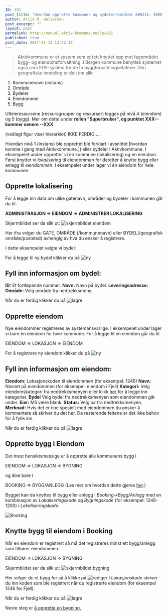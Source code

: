 ```yaml
---
ID: 291
post_title: 'Hvordan opprette kommuner og bydeler/områder &#8211; IKKE FERDI?'
author: Arild M. Halvorsen
post_excerpt: ""
layout: post
permalink: http://manual.aktiv-kommune.no/?p=291
published: true
post_date: 2017-11-13 13:42:18
---
```

<blockquote>
  Aktivkommune er et system som er tett knyttet opp mot fagområdet bygg- og eiendomsforvaltning. I Bergen kommune benyttes systemet også som FDV-system for de to byggforvaltningsetatene. Den geografiske inndeling er delt inn slik:
</blockquote>

<ol>
<li>Kommunenavn (instans)</li>
<li>Område</li>
<li>Bydeler </li>
<li>Eiendommer</li>
<li>Bygg</li>
</ol>

Utleieressursene (ressursgrupper og ressurser) legges på nivå 4 (eiendom) og 5 (bygg). Mer om dette under <strong>rollen "Superbruker", og punktet XXX--kommer senere --XXX</strong>

(vedlagt figur viser hierarkiet) IKKE FERDIG.....

Hvordan nivå 1 (instans) ble opprettet ble forklart i avsnittet [hvordan komme i gang med Aktivkommune.]( <a href="http://manual.aktiv-kommune.no/?p=69"></a> eller bydeler i Aktivkommune. I eksempelet under oppretter vi en kommune (lokalisering) og en eiendom. Først knytter vi <em>lokalisering</em> til eiendommen for deretter å knytte bygg eller anlegg til <em>eiendommen</em>. I eksempelet under lager vi én eiendom for hele kommunen.

<h2>Opprette lokalisering</h2>

For å legge inn data om ulike gatenavn, områder og bydeler i kommunen går du til:

<strong>ADMINISTRASJON => EIENDOM => ADMINISTRER LOKALISERING</strong>

Skjermbildet ser da slik ut: 
<img src="http://manual.aktiv-kommune.no/wp-content/uploads/2018/01/Skjermbildeeiendom.png" alt="skjermbildet eiendom" />

Her ifra velger du GATE, OMRÅDE (/kommunenavn) eller BYDEL(/geografisk område/poststed) avhengig av hva du ønsker å registrere.

I dette eksempelet valgte vi bydel:

For å legge til ny bydel klikker du på 
<img src="http://manual.aktiv-kommune.no/wp-content/uploads/2017/12/NY.png" alt="ny" />

<h2>Fyll inn informasjon om bydel:</h2>

<strong>ID:</strong> Et fortløpende nummer.
<strong>Navn:</strong> Navn på bydel. 
<strong>Leveringsadresse:</strong>
<strong>Område:</strong> Velg område fra nedtrekksmeny.

Når du er ferdig klikker du på 
<img src="http://manual.aktiv-kommune.no/wp-content/uploads/2017/12/lagre.png" alt="lagre" />

<h2>Opprette eiendom</h2>

Nye eiendommer registreres av systemansvarlige. I eksempelet under lager vi bare én eiendom for hver kommune. For å legge til en eiendom går du til

EIENDOM => LOKASJON => EIENDOM

For å registrere ny eiendom klikker du på 
<img src="http://manual.aktiv-kommune.no/wp-content/uploads/2017/12/NY.png" alt="ny" />

<h2>Fyll inn informasjon om eiendom:</h2>

<strong>Eiendom:</strong> Lokasjonskoden til eiendommen (for eksempel: 1246)
<strong>Navn:</strong> Navnet på eiendommen (for eksempel: eiendom i Fjell)
<strong>Kategori:</strong> Velg eiendomskategori fra nedtrekksmenyen eller klikk <a href="https://manual.aktiv-kommune.no/?p=700">her</a> for å legge inn kategorier.
<strong>Bydel</strong> Velg bydel fra nedtrekksmenyen som eiendommen går under. 
<strong>Eier:</strong> Må være blank.
<strong>Status:</strong> Velg <em>ok</em> fra nedtrekksmenyen.
<strong>Merknad:</strong> Hvis det er noe spesielt med eiendommen du ønsker å kommentere så skriver du det her. 
De resterende feltene er det ikke behov for å fylle inn.

Når du er ferdig klikker du på 
<img src="http://manual.aktiv-kommune.no/wp-content/uploads/2017/12/lagre.png" alt="lagre" />

<h2>Opprette bygg i Eiendom</h2>

Det mest hensiktsmessige er å opprette alle kommunens bygg i

EIENDOM => LOKASJON => BYGNING

og ikke bare i

BOOKING => BYGG/ANLEGG (Les mer om hvordan dette gjøres <a href="http://manual.aktiv-kommune.no/?p=321">her</a>.)

Bygget kan da knyttes til bygg eller anlegg i <em>Booking->Bygg/Anlegg</em> med en kombinasjon av <em>Lokaliseringskode</em> og <em>Bygningskode</em> (for eksempel: 1246-1200) i <em>Lokaliseringskode</em>.

<img src="http://manual.aktiv-kommune.no/wp-content/uploads/2017/11/booking_bygg-anlegg-e1511184434853.png" alt="Booking " />

<h2>Knytte bygg til eiendom i Booking</h2>

Når en eiendom er registrert så må det registreres minst ett bygg/anlegg som tilhører eiendommen.

EIENDOM => LOKASJON => BYGNING

Skjermbildet ser da slik ut: 
<img src="http://manual.aktiv-kommune.no/wp-content/uploads/2017/12/eiendombygning.png" alt="skjermbildet bygning" />

Her velger du et bygg for så å klikke på 
<img src="http://manual.aktiv-kommune.no/wp-content/uploads/2017/12/rediger.png" alt="rediger" />
I <em>Lokasjonskode</em> skriver du inn koden som ble registrert når du registrerte eiendom (for eksempel 1246 for Fjell).

Når du er ferdig klikker du på 
<img src="http://manual.aktiv-kommune.no/wp-content/uploads/2017/12/lagre.png" alt="lagre" />

Neste steg er <a href="https://manual.aktiv-kommune.no/?p=321">å opprette en bygning.</a>